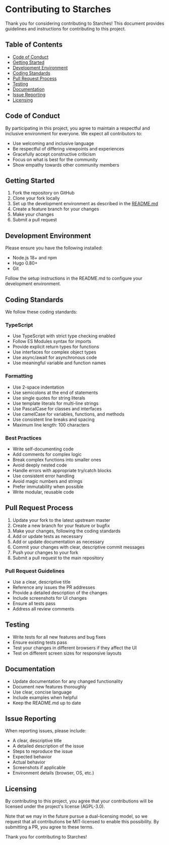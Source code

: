 # Contributing to Starches

Thank you for considering contributing to Starches! This document provides guidelines and instructions for contributing to this project.

## Table of Contents

- [Code of Conduct](#code-of-conduct)
- [Getting Started](#getting-started)
- [Development Environment](#development-environment)
- [Coding Standards](#coding-standards)
- [Pull Request Process](#pull-request-process)
- [Testing](#testing)
- [Documentation](#documentation)
- [Issue Reporting](#issue-reporting)
- [Licensing](#licensing)

## Code of Conduct

By participating in this project, you agree to maintain a respectful and inclusive environment for everyone. We expect all contributors to:

- Use welcoming and inclusive language
- Be respectful of differing viewpoints and experiences
- Gracefully accept constructive criticism
- Focus on what is best for the community
- Show empathy towards other community members

## Getting Started

1. Fork the repository on GitHub
2. Clone your fork locally
3. Set up the development environment as described in the [README.md](README.md)
4. Create a feature branch for your changes
5. Make your changes
6. Submit a pull request

## Development Environment

Please ensure you have the following installed:

- Node.js 18+ and npm
- Hugo 0.80+
- Git

Follow the setup instructions in the README.md to configure your development environment.

## Coding Standards

We follow these coding standards:

### TypeScript

- Use TypeScript with strict type checking enabled
- Follow ES Modules syntax for imports
- Provide explicit return types for functions
- Use interfaces for complex object types
- Use async/await for asynchronous code
- Use meaningful variable and function names

### Formatting

- Use 2-space indentation
- Use semicolons at the end of statements
- Use single quotes for string literals
- Use template literals for multi-line strings
- Use PascalCase for classes and interfaces
- Use camelCase for variables, functions, and methods
- Use consistent line breaks and spacing
- Maximum line length: 100 characters

### Best Practices

- Write self-documenting code
- Add comments for complex logic
- Break complex functions into smaller ones
- Avoid deeply nested code
- Handle errors with appropriate try/catch blocks
- Use consistent error handling
- Avoid magic numbers and strings
- Prefer immutability when possible
- Write modular, reusable code

## Pull Request Process

1. Update your fork to the latest upstream master
2. Create a new branch for your feature or bugfix
3. Make your changes, following the coding standards
4. Add or update tests as necessary
5. Add or update documentation as necessary
6. Commit your changes with clear, descriptive commit messages
7. Push your changes to your fork
8. Submit a pull request to the main repository

### Pull Request Guidelines

- Use a clear, descriptive title
- Reference any issues the PR addresses
- Provide a detailed description of the changes
- Include screenshots for UI changes
- Ensure all tests pass
- Address all review comments

## Testing

- Write tests for all new features and bug fixes
- Ensure existing tests pass
- Test your changes in different browsers if they affect the UI
- Test on different screen sizes for responsive layouts

## Documentation

- Update documentation for any changed functionality
- Document new features thoroughly
- Use clear, concise language
- Include examples when helpful
- Keep the README.md up to date

## Issue Reporting

When reporting issues, please include:

- A clear, descriptive title
- A detailed description of the issue
- Steps to reproduce the issue
- Expected behavior
- Actual behavior
- Screenshots if applicable
- Environment details (browser, OS, etc.)

## Licensing

By contributing to this project, you agree that your contributions will be licensed under the project's license (AGPL-3.0). 

Note that we may in the future pursue a dual-licensing model, so we request that all contributions be MIT-licensed to enable this possibility. By submitting a PR, you agree to these terms.

Thank you for contributing to Starches!